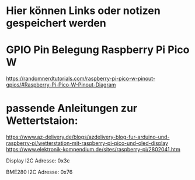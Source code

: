 # Hier können Links oder notizen gespeichert werden

# GPIO Pin Belegung Raspberry Pi Pico W
https://randomnerdtutorials.com/raspberry-pi-pico-w-pinout-gpios/#Raspberry-Pi-Pico-W-Pinout-Diagram

# passende Anleitungen zur Wettertstaion:
https://www.az-delivery.de/blogs/azdelivery-blog-fur-arduino-und-raspberry-pi/wetterstation-mit-raspberry-pi-pico-und-oled-display
https://www.elektronik-kompendium.de/sites/raspberry-pi/2802041.htm



Display
I2C Adresse: 0x3c


BME280
I2C Adresse: 0x76
